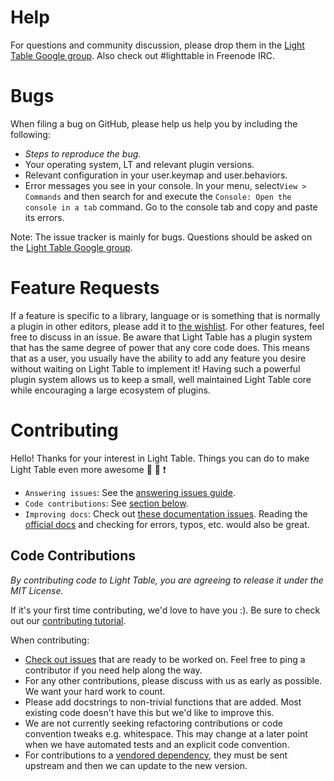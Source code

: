 # Help

For questions and community discussion, please drop them in the [Light Table Google group](https://groups.google.com/forum/#!forum/light-table-discussion). Also check out #lighttable in Freenode IRC.

# Bugs

When filing a bug on GitHub, please help us help you by including the following:

* *Steps to reproduce the bug.*
* Your operating system, LT and relevant plugin versions.
* Relevant configuration in your user.keymap and user.behaviors.
* Error messages you see in your console. In your menu, select`View > Commands` and then search for and execute the `Console: Open the console in a tab` command. Go to the console tab and copy and paste its errors.

Note: The issue tracker is mainly for bugs. Questions should be asked on the [Light Table Google group](https://groups.google.com/forum/#!forum/light-table-discussion).

# Feature Requests

If a feature is specific to a library, language or is something that is normally a plugin in other editors, please add it to [the wishlist](https://github.com/LightTable/LightTable/wiki/Feature-wishlist).
For other features, feel free to discuss in an issue. Be aware that Light Table has a plugin system that has the same degree of power that any core code does. This means that as a user, you usually have the ability to add any feature you desire without waiting on Light Table to implement it! Having such a powerful plugin system allows us to keep a small, well maintained Light Table core while encouraging a large ecosystem of plugins.

# Contributing

Hello! Thanks for your interest in Light Table. Things you can do to make Light Table even more awesome :sunrise: :koala: :exclamation:

* `Answering issues`: See the [answering issues guide](https://github.com/LightTable/LightTable/wiki/For-Contributors#answering-issues).
* `Code contributions`: See [section below](#code-contributions).
* `Improving docs`: Check out [these documentation issues](https://github.com/LightTable/docs.lighttable.com/issues). Reading the [official docs](http://docs.lighttable.com/) and checking for errors, typos, etc. would also be great.

## Code Contributions
_By contributing code to Light Table, you are agreeing to release it under the MIT License._

If it's your first time contributing, we'd love to have you :). Be sure to check out our [contributing tutorial](https://github.com/LightTable/LightTable/wiki/First-Contribution).

When contributing:

* [Check out issues](https://github.com/LightTable/LightTable/issues?q=is%3Aopen+is%3Aissue+label%3Abeginner) that are ready to be worked on. Feel free to ping a contributor if you need help along the way.
* For any other contributions, please discuss with us as early as possible. We want your hard work to count.
* Please add docstrings to non-trivial functions that are added. Most existing code doesn't have this but we'd like to improve this.
* We are not currently seeking refactoring contributions or code convention tweaks e.g. whitespace. This may change at a later point when we have automated tests and an explicit code convention.
* For contributions to a [vendored dependency](doc/for-committers.md#node-packages), they must be sent upstream and then we can update to the new version.
